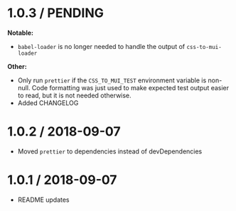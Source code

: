 1.0.3 / PENDING
===============

**Notable:**

* `babel-loader` is no longer needed to handle the output of `css-to-mui-loader`

**Other:**

* Only run `prettier` if the `CSS_TO_MUI_TEST` environment variable is non-null.
  Code formatting was just used to make expected test output easier to read, but
  it is not needed otherwise.
* Added CHANGELOG

1.0.2 / 2018-09-07
==================

* Moved `prettier` to dependencies instead of devDependencies

1.0.1 / 2018-09-07
==================

* README updates
